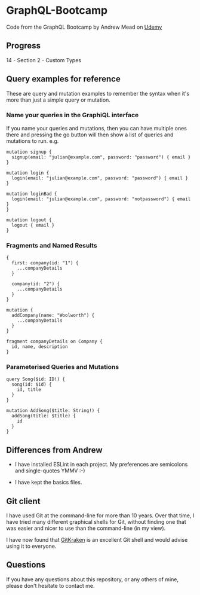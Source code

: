 # GraphQL-Bootcamp
Code from the GraphQL Bootcamp by Andrew Mead on [Udemy](https://www.udemy.com/course/graphql-bootcamp)

## Progress

14 - Section 2 - Custom Types

## Query examples for reference

These are query and mutation examples to remember the syntax when it's more than
just a simple query or mutation.

### Name your queries in the GraphiQL interface

If you name your queries and mutations, then you can have
multiple ones there and pressing the go button will then show a list of queries and
mutations to run. e.g.

```
mutation signup {
  signup(email: "julian@example.com", password: "password") { email }
}

mutation login {
  login(email: "julian@example.com", password: "password") { email }
}

mutation loginBad {
  login(email: "julian@example.com", password: "notpassword") { email }
}

mutation logout {
  logout { email }
}
```

### Fragments and Named Results
```
{
  first: company(id: "1") {
    ...companyDetails
  }

  company(id: "2") {
    ...companyDetails
  }
}

mutation {
  addCompany(name: "Woolworth") {
    ...companyDetails
  }
}

fragment companyDetails on Company {
  id, name, description
}
```

### Parameterised Queries and Mutations
```
query Song($id: ID!) {
  song(id: $id) {
    id, title
  }
}

mutation AddSong($title: String!) {
  addSong(title: $title) {
    id
  }
}
```

## Differences from Andrew

* I have installed ESLint in each project. My preferences are semicolons and
  single-quotes YMMV :-)

* I have kept the basics files.

## Git client

I have used Git at the command-line for more than 10 years. Over that time, I have tried
many different graphical shells for Git, without finding one that was easier
and nicer to use than the command-line (in my view).

I have now found that [GitKraken](https://www.gitkraken.com) is an excellent
Git shell and would advise using it to everyone.

## Questions

If you have any questions about this repository, or any others of mine, please
don't hesitate to contact me.
